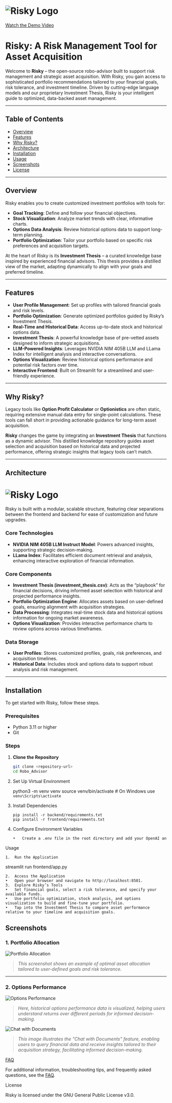# ![Risky Logo](image.png)

[Watch the Demo Video](https://www.youtube.com/watch?v=ZJJTWE1hNQE&t=0s)

# Risky: A Risk Management Tool for Asset Acquisition

Welcome to **Risky** – the open-source robo-advisor built to support risk management and strategic asset acquisition. With Risky, you gain access to sophisticated portfolio recommendations tailored to your financial goals, risk tolerance, and investment timeline. Driven by cutting-edge language models and our proprietary Investment Thesis, Risky is your intelligent guide to optimized, data-backed asset management.

---

## Table of Contents
- [Overview](#overview)
- [Features](#features)
- [Why Risky?](#why-risky)
- [Architecture](#architecture)
- [Installation](#installation)
- [Usage](#usage)
- [Screenshots](#screenshots)
- [License](#license)

---

## Overview

Risky enables you to create customized investment portfolios with tools for:
- **Goal Tracking**: Define and follow your financial objectives.
- **Stock Visualization**: Analyze market trends with clear, informative charts.
- **Options Data Analysis**: Review historical options data to support long-term planning.
- **Portfolio Optimization**: Tailor your portfolio based on specific risk preferences and acquisition targets.

At the heart of Risky is its **Investment Thesis** – a curated knowledge base inspired by experienced financial advisors. This thesis provides a distilled view of the market, adapting dynamically to align with your goals and preferred timeline.

---

## Features

- **User Profile Management**: Set up profiles with tailored financial goals and risk levels.
- **Portfolio Optimization**: Generate optimized portfolios guided by Risky’s Investment Thesis.
- **Real-Time and Historical Data**: Access up-to-date stock and historical options data.
- **Investment Thesis**: A powerful knowledge base of pre-vetted assets designed to inform strategic acquisitions.
- **LLM-Powered Insights**: Leverages NVIDIA NIM 405B LLM and LLama Index for intelligent analysis and interactive conversations.
- **Options Visualization**: Review historical options performance and potential risk factors over time.
- **Interactive Frontend**: Built on Streamlit for a streamlined and user-friendly experience.

---

## Why Risky?

Legacy tools like **Option Profit Calculator** or **Optionistics** are often static, requiring extensive manual data entry for single-point calculations. These tools can fall short in providing actionable guidance for long-term asset acquisition.

**Risky** changes the game by integrating an **Investment Thesis** that functions as a dynamic advisor. This distilled knowledge repository guides asset selection and acquisition based on historical data and projected performance, offering strategic insights that legacy tools can’t match.

---

## Architecture

# ![Risky Logo](Risky.drawio.png)

Risky is built with a modular, scalable structure, featuring clear separations between the frontend and backend for ease of customization and future upgrades.

### Core Technologies

- **NVIDIA NIM 405B LLM Instruct Model**: Powers advanced insights, supporting strategic decision-making.
- **LLama Index**: Facilitates efficient document retrieval and analysis, enhancing interactive exploration of financial information.

### Core Components

- **Investment Thesis (investment_thesis.csv)**: Acts as the “playbook” for financial decisions, driving informed asset selection with historical and projected performance insights.
- **Portfolio Optimization Engine**: Allocates assets based on user-defined goals, ensuring alignment with acquisition strategies.
- **Data Processing**: Integrates real-time stock data and historical options information for ongoing market awareness.
- **Options Visualization**: Provides interactive performance charts to review options across various timeframes.

### Data Storage

- **User Profiles**: Stores customized profiles, goals, risk preferences, and acquisition timelines.
- **Historical Data**: Includes stock and options data to support robust analysis and risk management.

---

## Installation

To get started with Risky, follow these steps.

### Prerequisites

- Python 3.11 or higher
- Git

### Steps

1. **Clone the Repository**

   ```sh
   git clone <repository-url>
   cd Robo_Advisor

2.	Set Up Virtual Environment

	python3 -m venv venv
	source venv/bin/activate  # On Windows use `venv\Scripts\activate`


3.	Install Dependencies

		pip install -r backend/requirements.txt
		pip install -r frontend/requirements.txt


4.	Configure Environment Variables

	```sh
	•	Create a .env file in the root directory and add your OpenAI and NVIDIA NIM API keys.

Usage

	1.	Run the Application

streamlit run frontend/app.py


	2.	Access the Application
	•	Open your browser and navigate to http://localhost:8501.
	3.	Explore Risky’s Tools
	•	Set financial goals, select a risk tolerance, and specify your available funds.
	•	Use portfolio optimization, stock analysis, and options visualization to build and fine-tune your portfolio.
	•	Tap into the Investment Thesis to compare asset performance relative to your timeline and acquisition goals.

## Screenshots

### 1. Portfolio Allocation

![Portfolio Allocation](portfolio_allocation.png)

> *This screenshot shows an example of optimal asset allocation tailored to user-defined goals and risk tolerance.*

---

### 2. Options Performance

![Options Performance](options_performance_screenshot.png)

> *Here, historical options performance data is visualized, helping users understand returns over different periods for informed decision-making.*

![Chat with Documents](Ask-About-Companies.png)

> *This image illustrates the "Chat with Documents" feature, enabling users to query financial data and receive insights tailored to their acquisition strategy, facilitating informed decision-making.*

[FAQ](Robo_Advisor/docs/faq.md)

For additional information, troubleshooting tips, and frequently asked questions, see the [FAQ](Robo_Advisor/docs/faq.md).

License

Risky is licensed under the GNU General Public License v3.0.
